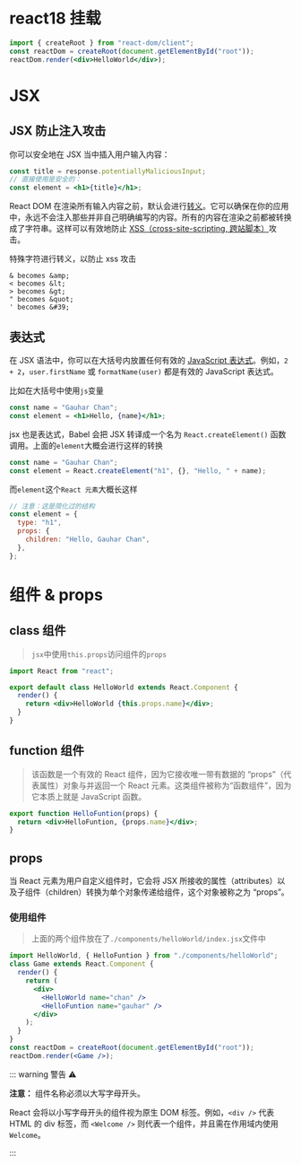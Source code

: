 # react18 挂载

```jsx
import { createRoot } from "react-dom/client";
const reactDom = createRoot(document.getElementById("root"));
reactDom.render(<div>HelloWorld</div>);
```

# JSX

## JSX 防止注入攻击

你可以安全地在 JSX 当中插入用户输入内容：

```jsx
const title = response.potentiallyMaliciousInput;
// 直接使用是安全的：
const element = <h1>{title}</h1>;
```

React DOM 在渲染所有输入内容之前，默认会进行[转义](https://stackoverflow.com/questions/7381974/which-characters-need-to-be-escaped-on-html)。它可以确保在你的应用中，永远不会注入那些并非自己明确编写的内容。所有的内容在渲染之前都被转换成了字符串。这样可以有效地防止 [XSS（cross-site-scripting, 跨站脚本）](https://en.wikipedia.org/wiki/Cross-site_scripting)攻击。

特殊字符进行转义，以防止 xss 攻击

```
& becomes &amp;
< becomes &lt;
> becomes &gt;
" becomes &quot;
' becomes &#39;
```

## 表达式

在 JSX 语法中，你可以在大括号内放置任何有效的 [JavaScript 表达式](https://developer.mozilla.org/en-US/docs/Web/JavaScript/Guide/Expressions_and_Operators#Expressions)。例如，`2 + 2`，`user.firstName` 或 `formatName(user)` 都是有效的 JavaScript 表达式。

比如在大括号中使用`js`变量

```jsx
const name = "Gauhar Chan";
const element = <h1>Hello, {name}</h1>;
```

jsx 也是表达式，Babel 会把 JSX 转译成一个名为 `React.createElement()` 函数调用。上面的`element`大概会进行这样的转换

```js
const name = "Gauhar Chan";
const element = React.createElement("h1", {}, "Hello, " + name);
```

而`element`这个`React 元素`大概长这样

```js
// 注意：这是简化过的结构
const element = {
  type: "h1",
  props: {
    children: "Hello, Gauhar Chan",
  },
};
```

# 组件 & props

## class 组件

> `jsx`中使用`this.props`访问组件的`props`

```jsx
import React from "react";

export default class HelloWorld extends React.Component {
  render() {
    return <div>HelloWorld {this.props.name}</div>;
  }
}
```

## function 组件

> 该函数是一个有效的 React 组件，因为它接收唯一带有数据的 “props”（代表属性）对象与并返回一个 React 元素。这类组件被称为“函数组件”，因为它本质上就是 JavaScript 函数。

```jsx
export function HelloFuntion(props) {
  return <div>HelloFuntion, {props.name}</div>;
}
```

## props

当 React 元素为用户自定义组件时，它会将 JSX 所接收的属性（attributes）以及子组件（children）转换为单个对象传递给组件，这个对象被称之为 “props”。

### 使用组件

> 上面的两个组件放在了`./components/helloWorld/index.jsx`文件中

```jsx
import HelloWorld, { HelloFuntion } from "./components/helloWorld";
class Game extends React.Component {
  render() {
    return (
      <div>
        <HelloWorld name="chan" />
        <HelloFuntion name="gauhar" />
      </div>
    );
  }
}
const reactDom = createRoot(document.getElementById("root"));
reactDom.render(<Game />);
```

::: warning 警告 ⚠️

**注意：** 组件名称必须以大写字母开头。

React 会将以小写字母开头的组件视为原生 DOM 标签。例如，`<div />` 代表 HTML 的 div 标签，而 `<Welcome />` 则代表一个组件，并且需在作用域内使用 `Welcome`。

:::













